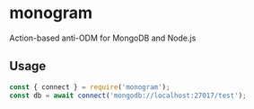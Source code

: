 # monogram

Action-based anti-ODM for MongoDB and Node.js

## Usage

```javascript
const { connect } = require('monogram');
const db = await connect('mongodb://localhost:27017/test');
```
